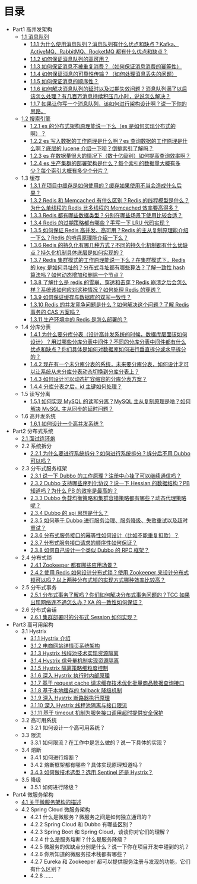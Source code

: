 # 目录

* Part1 高并发架构
    * [1.1 消息队列](/docs/high-concurrency/mq-interview.md)
        * [1.1.1 为什么使用消息队列？消息队列有什么优点和缺点？Kafka、ActiveMQ、RabbitMQ、RocketMQ 都有什么优点和缺点？](/docs/high-concurrency/why-mq.md)
        * [1.1.2 如何保证消息队列的高可用？](/docs/high-concurrency/how-to-ensure-high-availability-of-message-queues.md)
        * [1.1.3 如何保证消息不被重复消费？（如何保证消息消费的幂等性）](/docs/high-concurrency/how-to-ensure-that-messages-are-not-repeatedly-consumed.md)
        * [1.1.4 如何保证消息的可靠性传输？（如何处理消息丢失的问题）](/docs/high-concurrency/how-to-ensure-the-reliable-transmission-of-messages.md)
        * [1.1.5 如何保证消息的顺序性？](/docs/high-concurrency/how-to-ensure-the-order-of-messages.md)
        * [1.1.6 如何解决消息队列的延时以及过期失效问题？消息队列满了以后该怎么处理？有几百万消息持续积压几小时，说说怎么解决？](/docs/high-concurrency/mq-time-delay-and-expired-failure.md)
        * [1.1.7 如果让你写一个消息队列，该如何进行架构设计啊？说一下你的思路。](/docs/high-concurrency/mq-design.md)
    * [1.2 搜索引擎](/docs/high-concurrency/es-introduction.md)
        * [1.2.1 es 的分布式架构原理能说一下么（es 是如何实现分布式的啊）？](/docs/high-concurrency/es-architecture.md)
        * [1.2.2 es 写入数据的工作原理是什么啊？es 查询数据的工作原理是什么啊？底层的 lucene 介绍一下呗？倒排索引了解吗？](/docs/high-concurrency/es-write-query-search.md)
        * [1.2.3 es 在数据量很大的情况下（数十亿级别）如何提高查询效率啊？](/docs/high-concurrency/es-optimizing-query-performance.md)
        * [1.2.4 es 生产集群的部署架构是什么？每个索引的数据量大概有多少？每个索引大概有多少个分片？](/docs/high-concurrency/es-production-cluster.md)
    * 1.3 缓存
        * [1.3.1 在项目中缓存是如何使用的？缓存如果使用不当会造成什么后果？](/docs/high-concurrency/why-cache.md)
        * [1.3.2 Redis 和 Memcached 有什么区别？Redis 的线程模型是什么？为什么单线程的 Redis 比多线程的 Memcached 效率要高得多？](/docs/high-concurrency/redis-single-thread-model.md)
        * [1.3.3 Redis 都有哪些数据类型？分别在哪些场景下使用比较合适？](/docs/high-concurrency/redis-data-types.md)
        * [1.3.4 Redis 的过期策略都有哪些？手写一下 LRU 代码实现？](/docs/high-concurrency/redis-expiration-policies-and-lru.md)
        * [1.3.5 如何保证 Redis 高并发、高可用？Redis 的主从复制原理能介绍一下么？Redis 的哨兵原理能介绍一下么？](/docs/high-concurrency/how-to-ensure-high-concurrency-and-high-availability-of-redis.md)
        * [1.3.6 Redis 的持久化有哪几种方式？不同的持久化机制都有什么优缺点？持久化机制具体底层是如何实现的？](/docs/high-concurrency/redis-persistence.md)
        * [1.3.7 Redis 集群模式的工作原理能说一下么？在集群模式下，Redis 的 key 是如何寻址的？分布式寻址都有哪些算法？了解一致性 hash 算法吗？如何动态增加和删除一个节点？](/docs/high-concurrency/redis-cluster.md)
        * [1.3.8 了解什么是 redis 的雪崩、穿透和击穿？Redis 崩溃之后会怎么样？系统该如何应对这种情况？如何处理 Redis 的穿透？](/docs/high-concurrency/redis-caching-avalanche-and-caching-penetration.md)
        * [1.3.9 如何保证缓存与数据库的双写一致性？](/docs/high-concurrency/redis-consistence.md)
        * [1.3.10 Redis 的并发竞争问题是什么？如何解决这个问题？了解 Redis 事务的 CAS 方案吗？](/docs/high-concurrency/redis-cas.md)
        * [1.3.11 生产环境中的 Redis 是怎么部署的？](/docs/high-concurrency/redis-production-environment.md)
    * 1.4 分库分表
        * [1.4.1 为什么要分库分表（设计高并发系统的时候，数据库层面该如何设计）？用过哪些分库分表中间件？不同的分库分表中间件都有什么优点和缺点？你们具体是如何对数据库如何进行垂直拆分或水平拆分的？](/docs/high-concurrency/database-shard.md)
        * [1.4.2 现在有一个未分库分表的系统，未来要分库分表，如何设计才可以让系统从未分库分表动态切换到分库分表上？](/docs/high-concurrency/database-shard-method.md)
        * [1.4.3 如何设计可以动态扩容缩容的分库分表方案？](/docs/high-concurrency/database-shard-dynamic-expand.md)
        * [1.4.4 分库分表之后，id 主键如何处理？](/docs/high-concurrency/database-shard-global-id-generate.md)
    * 1.5 读写分离
        * [1.5.1 如何实现 MySQL 的读写分离？MySQL 主从复制原理是啥？如何解决 MySQL 主从同步的延时问题？](/docs/high-concurrency/mysql-read-write-separation.md)
    * 1.6 高并发系统
        * [1.6.1 如何设计一个高并发系统？](/docs/high-concurrency/high-concurrency-design.md)
* Part2 分布式系统
    * [2.1 面试连环炮](/docs/distributed-system/distributed-system-interview.md)
    * 2.2 系统拆分
        * [2.2.1 为什么要进行系统拆分？如何进行系统拆分？拆分后不用 Dubbo 可以吗？](/docs/distributed-system/why-dubbo.md)
    * 2.3 分布式服务框架
        * [2.3.1 说一下 Dubbo 的工作原理？注册中心挂了可以继续通信吗？](/docs/distributed-system/dubbo-operating-principle.md)
        * [2.3.2 Dubbo 支持哪些序列化协议？说一下 Hessian 的数据结构？PB 知道吗？为什么 PB 的效率是最高的？](/docs/distributed-system/dubbo-serialization-protocol.md)
        * [2.3.3 Dubbo 负载均衡策略和集群容错策略都有哪些？动态代理策略呢？](/docs/distributed-system/dubbo-load-balancing.md)
        * [2.3.4 Dubbo 的 spi 思想是什么？](/docs/distributed-system/dubbo-spi.md)
        * [2.3.5 如何基于 Dubbo 进行服务治理、服务降级、失败重试以及超时重试？](/docs/distributed-system/dubbo-service-management.md)
        * [2.3.6 分布式服务接口的幂等性如何设计（比如不能重复扣款）？](/docs/distributed-system/distributed-system-idempotency.md)
        * [2.3.7 分布式服务接口请求的顺序性如何保证？](/docs/distributed-system/distributed-system-request-sequence.md)
        * [2.3.8 如何自己设计一个类似 Dubbo 的 RPC 框架？](/docs/distributed-system/dubbo-rpc-design.md)
    * 2.4 分布式锁
        * [2.4.1 Zookeeper 都有哪些应用场景？](/docs/distributed-system/zookeeper-application-scenarios.md)
        * [2.4.2 使用 Redis 如何设计分布式锁？使用 Zookeeper 来设计分布式锁可以吗？以上两种分布式锁的实现方式哪种效率比较高？](/docs/distributed-system/distributed-lock-redis-vs-zookeeper.md)
    * 2.5 分布式事务
        * [2.5.1 分布式事务了解吗？你们如何解决分布式事务问题的？TCC 如果出现网络连不通怎么办？XA 的一致性如何保证？](/docs/distributed-system/distributed-transaction.md)
    * 2.6 分布式会话
        * [2.6.1 集群部署时的分布式 Session 如何实现？](/docs/distributed-system/distributed-session.md)
* Part3 高可用架构
    * 3.1 Hystrix
        * [3.1.1 Hystrix 介绍](/docs/high-availability/hystrix-introduction.md)
        * [3.1.2 电商网站详情页系统架构](/docs/high-availability/e-commerce-website-detail-page-architecture.md)
        * [3.1.3 Hystrix 线程池技术实现资源隔离](/docs/high-availability/hystrix-thread-pool-isolation.md)
        * [3.1.4 Hystrix 信号量机制实现资源隔离](/docs/high-availability/hystrix-semphore-isolation.md)
        * [3.1.5 Hystrix 隔离策略细粒度控制](/docs/high-availability/hystrix-execution-isolation.md)
        * [3.1.6 深入 Hystrix 执行时内部原理](/docs/high-availability/hystrix-process.md)
        * [3.1.7 基于 request cache 请求缓存技术优化批量商品数据查询接口](/docs/high-availability/hystrix-request-cache.md)
        * [3.1.8 基于本地缓存的 fallback 降级机制](/docs/high-availability/hystrix-fallback.md)
        * [3.1.9 深入 Hystrix 断路器执行原理](/docs/high-availability/hystrix-circuit-breaker.md)
        * [3.1.10 深入 Hystrix 线程池隔离与接口限流](/docs/high-availability/hystrix-thread-pool-current-limiting.md)
        * [3.1.11 基于 timeout 机制为服务接口调用超时提供安全保护](/docs/high-availability/hystrix-timeout.md)
    * 3.2 高可用系统
        * 3.2.1 如何设计一个高可用系统？
    * 3.3 限流
        * 3.3.1 如何限流？在工作中是怎么做的？说一下具体的实现？
    * 3.4 熔断
        * 3.4.1 如何进行熔断？
        * 3.4.2 熔断框架都有哪些？具体实现原理知道吗？
        * [3.4.3 如何做技术选型？选用 Sentinel 还是 Hystrix？](/docs/high-availability/sentinel-vs-hystrix.md)
    * 3.5 降级
        * 3.5.1 如何进行降级？
* Part4 微服务架构
    * [4.1 关于微服务架构的描述](/docs/micro-services/microservices-introduction.md)
    * 4.2 Spring Cloud 微服务架构
        * 4.2.1 什么是微服务？微服务之间是如何独立通讯的？
        * 4.2.2 Spring Cloud 和 Dubbo 有哪些区别？
        * 4.2.3 Spring Boot 和 Spring Cloud，谈谈你对它们的理解？
        * 4.2.4 什么是服务熔断？什么是服务降级？
        * 4.2.5 微服务的优缺点分别是什么？说一下你在项目开发中碰到的坑？
        * 4.2.6 你所知道的微服务技术栈都有哪些？
        * 4.2.7 Eureka 和 Zookeeper 都可以提供服务注册与发现的功能，它们有什么区别？
        * 4.2.8  ......